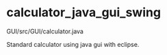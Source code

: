 # calculator_java_gui_swing
GUI/src/GUI/calculator.java

 Standard calculator using java gui with eclipse.
